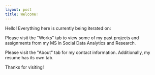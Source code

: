 ```yaml
---
layout: post
title: Welcome!
---
```


Hello! Everything here is currently being iterated on:

Please visit the "Works" tab to view some of my past projects and assignments from my MS in Social Data Analytics and Research. 

Please visit the "About" tab for my contact information. Additionally, my resume has its own tab. 

Thanks for visiting!
